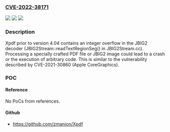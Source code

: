 ### [CVE-2022-38171](https://cve.mitre.org/cgi-bin/cvename.cgi?name=CVE-2022-38171)
![](https://img.shields.io/static/v1?label=Product&message=n%2Fa&color=blue)
![](https://img.shields.io/static/v1?label=Version&message=n%2Fa&color=blue)
![](https://img.shields.io/static/v1?label=Vulnerability&message=n%2Fa&color=brighgreen)

### Description

Xpdf prior to version 4.04 contains an integer overflow in the JBIG2 decoder (JBIG2Stream::readTextRegionSeg() in JBIG2Stream.cc). Processing a specially crafted PDF file or JBIG2 image could lead to a crash or the execution of arbitrary code. This is similar to the vulnerability described by CVE-2021-30860 (Apple CoreGraphics).

### POC

#### Reference
No PoCs from references.

#### Github
- https://github.com/zmanion/Xpdf

